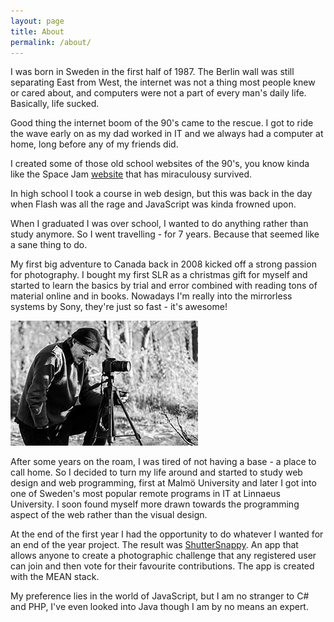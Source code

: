 ```yaml
---
layout: page
title: About
permalink: /about/
---
```

I was born in Sweden in the first half of 1987.
The Berlin wall was still separating East from West,
the internet was not a thing most people knew or cared about,
and computers were not a part of every man's daily life.
Basically, life sucked.

Good thing the internet boom of the 90's came to the rescue.
I got to ride the wave early on as my dad worked in IT and we always had a computer at home,
long before any of my friends did.

I created some of those old school websites of the 90's,
you know kinda like the Space Jam [website](http://www.warnerbros.com/archive/spacejam/movie/jam.htm) that has miraculousy survived.

In high school I took a course in web design, but this was back in the day when Flash was all the rage and JavaScript was kinda frowned upon.

When I graduated I was over school, I wanted to do anything rather than study anymore.
So I went travelling - for 7 years. Because that seemed like a sane thing to do.

My first big adventure to Canada back in 2008 kicked off a strong passion for photography.
I bought my first SLR as a christmas gift for myself and started to learn the basics by trial and error combined with reading tons of material online and in books.
Nowadays I'm really into the mirrorless systems by Sony, they're just so fast - it's awesome!

![Beppe Karlsson](/img/photographer.jpg "I'm using a Canon 600D in this picture")

After some years on the roam, I was tired of not having a base - a place to call home. So I decided to turn my life around and started to study web design and web programming, first at Malmö University and later I got into one of Sweden's most popular remote programs in IT at Linnaeus University. I soon found myself more drawn towards the programming aspect of the web rather than the visual design.

At the end of the first year I had the opportunity to do whatever I wanted for an end of the year project. The result was [ShutterSnappy](https://shuttersnappy.com). An app that allows anyone to create a photographic challenge that any registered user can join and then vote for their favourite contributions. The app is created with the MEAN stack.

My preference lies in the world of JavaScript, but I am no stranger to C# and PHP, I've even looked into Java though I am by no means an expert.